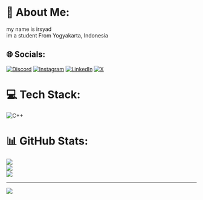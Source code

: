 # 💫 About Me:
my name is irsyad <br>im a student From Yogyakarta, Indonesia


## 🌐 Socials:
[![Discord](https://img.shields.io/badge/Discord-%237289DA.svg?logo=discord&logoColor=white)](https://discord.gg/icaddd08_09559) [![Instagram](https://img.shields.io/badge/Instagram-%23E4405F.svg?logo=Instagram&logoColor=white)](https://instagram.com/irsyad.rm) [![LinkedIn](https://img.shields.io/badge/LinkedIn-%230077B5.svg?logo=linkedin&logoColor=white)]((https://www.linkedin.com/in/irsyad-rahmad-678921289?utm_source=share&utm_campaign=share_via&utm_content=profile&utm_medium=android_app)) [![X](https://img.shields.io/badge/X-black.svg?logo=X&logoColor=white)](https://x.com/irsyadrm) 

# 💻 Tech Stack:
![C++](https://img.shields.io/badge/c++-%2300599C.svg?style=for-the-badge&logo=c%2B%2B&logoColor=white)
# 📊 GitHub Stats:
![](https://github-readme-stats.vercel.app/api?username=icad08&theme=dark&hide_border=false&include_all_commits=false&count_private=false)<br/>
![](https://github-readme-streak-stats.herokuapp.com/?user=icad08&theme=dark&hide_border=false)<br/>
![](https://github-readme-stats.vercel.app/api/top-langs/?username=icad08&theme=dark&hide_border=false&include_all_commits=false&count_private=false&layout=compact)

---
[![](https://visitcount.itsvg.in/api?id=icad08&icon=0&color=0)](https://visitcount.itsvg.in)

<!-- Proudly created with GPRM ( https://gprm.itsvg.in ) -->
